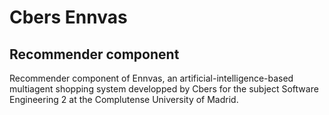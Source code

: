# Cbers Ennvas

## Recommender component

Recommender component of Ennvas, an artificial-intelligence-based multiagent shopping system developped by Cbers for the subject Software Engineering 2 at the Complutense University of Madrid.

